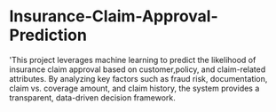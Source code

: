 # Insurance-Claim-Approval-Prediction
 'This project leverages machine learning to predict the likelihood of insurance claim approval based on customer,policy, and claim-related attributes. By analyzing key factors such as fraud risk, documentation, claim vs. coverage amount, and claim history, the system provides a transparent, data-driven decision framework. 
